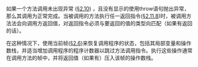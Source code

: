 如果一个方法调用未出现异常 ([§2.10](https://docs.oracle.com/javase/specs/jvms/se12/html/jvms-2.html#jvms-2.10)) ，且没有显示的使用throw语句抛出异常，那么其调用为正常完成。当被调用的方法执行任一返回指令([§2.11.8](https://docs.oracle.com/javase/specs/jvms/se12/html/jvms-2.html#jvms-2.11.8))时，被调用方法法会向调用方返回值，对返回指令必须与要返回的值的类型向匹配（如果有返回的话）。

在这种情况下，使用当前帧([§2.6](https://docs.oracle.com/javase/specs/jvms/se12/html/jvms-2.html#jvms-2.6))来恢复调用程序的状态，包括其局部变量和操作数栈，并适当增加调用程序的程序计数器以跳过方法调用指令。执行这些操作通常在调用方法的帧中，并将返回值（如果有）压入该帧的操作数栈。